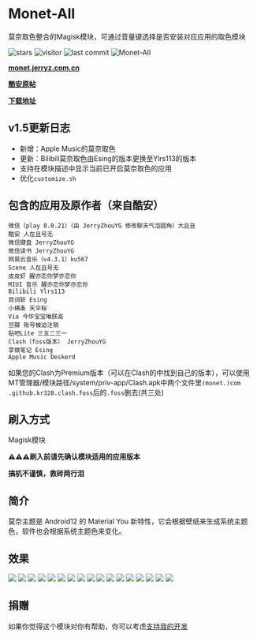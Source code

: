 # Monet-All

莫奈取色整合的Magisk模块，可通过音量键选择是否安装对应应用的取色模块

![stars](https://img.shields.io/github/stars/YangguangZhou/Monet-All?style=flat)
![visitor](https://visitor-badge.laobi.icu/badge?page_id=Monet-All)
![last commit](https://shields.io/github/last-commit/YangguangZhou/Monet-All?style=flat)
![Monet-All](https://github-readme-stats.vercel.app/api/pin/?username=YangguangZhou&repo=Monet-All)

**[monet.jerryz.com.cn](https://monet.jerryz.com.cn/)**

**[酷安原帖](https://monet.jerryz.com.cn/coolapk)**

**[下载地址](https://monet.jerryz.com.cn/download)**

## v1.5更新日志
 - 新增：Apple Music的莫奈取色
 - 更新：Bilibili莫奈取色由Esing的版本更换至Ylrs113的版本
 - 支持在模块描述中显示当前已开启莫奈取色的应用
 - 优化`customize.sh`

## 包含的应用及原作者（来自酷安）
```
微信（play 8.0.21）（由 JerryZhouYG 修改聊天气泡圆角）大且丑
酷安 人在且号无
微信键盘 JerryZhouYG
微信读书 JerryZhouYG
网易云音乐（v4.3.1）ku567
Scene 人在且号无
皮皮虾 醒亦恋你梦亦恋你
MIUI 音乐 醒亦恋你梦亦恋你
Bilibili Ylrs113
百词斩 Esing
小横条 天伞桜
Via 今华宝宝唯朕高
豆瓣 账号被迫注销
贴吧Lite 三五二三一
Clash（foss版本） JerryZhouYG
享做笔记 Esing
Apple Music Deskerd
```

如果您的Clash为Premium版本（可以在Clash的中找到自己的版本），可以使用MT管理器/模块路径/system/priv-app/Clash.apk中两个文件里`(monet.)com .github.kr328.clash.foss`后的`.foss`删去(共三处)

## 刷入方式
Magisk模块

**⚠️⚠️⚠️刷入前请先确认模块适用的应用版本**

**搞机不谨慎，救砖两行泪**

## 简介
莫奈主题是 Android12 的 Material You 新特性，它会根据壁纸来生成系统主题色，软件也会根据系统主题色来变化。

## 效果
![](https://drive.jerryz.com.cn/Photos/1.png)
![](https://drive.jerryz.com.cn/Photos/2.png)
![](https://drive.jerryz.com.cn/Photos/3.png)
![](https://drive.jerryz.com.cn/Photos/4.png)
![](https://drive.jerryz.com.cn/Photos/5.png)
![](https://drive.jerryz.com.cn/Photos/6.png)
![](https://drive.jerryz.com.cn/Photos/7.png)
![](https://drive.jerryz.com.cn/Photos/8.png)
![](https://drive.jerryz.com.cn/Photos/9.png)
![](https://drive.jerryz.com.cn/Photos/10.png)
![](https://drive.jerryz.com.cn/Photos/11.png)
![](https://drive.jerryz.com.cn/Photos/12.png)
![](https://drive.jerryz.com.cn/Photos/13.png)
![](https://drive.jerryz.com.cn/Photos/14.png)
![](https://drive.jerryz.com.cn/Photos/15.png)
![](https://drive.jerryz.com.cn/Photos/16.png)
![](https://drive.jerryz.com.cn/Photos/17.png)

## 捐赠
如果你觉得这个模块对你有帮助，你可以考虑[支持我的开发](https://pay.jerryz.com.cn/)
